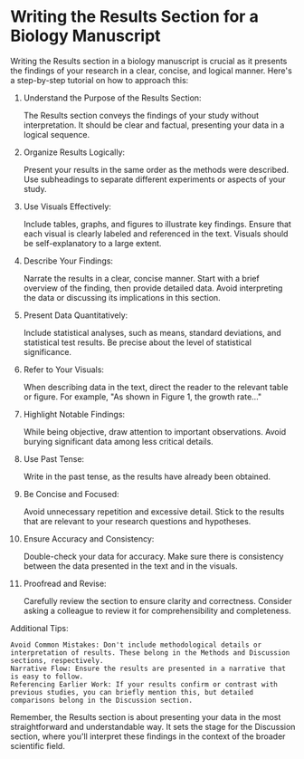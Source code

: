 # Writing the Results Section for a Biology Manuscript

Writing the Results section in a biology manuscript is crucial as it presents the findings of your research in a clear, concise, and logical manner. Here's a step-by-step tutorial on how to approach this:

1. Understand the Purpose of the Results Section:

    The Results section conveys the findings of your study without interpretation.
    It should be clear and factual, presenting your data in a logical sequence.

2. Organize Results Logically:

    Present your results in the same order as the methods were described.
    Use subheadings to separate different experiments or aspects of your study.

3. Use Visuals Effectively:

    Include tables, graphs, and figures to illustrate key findings.
    Ensure that each visual is clearly labeled and referenced in the text.
    Visuals should be self-explanatory to a large extent.

4. Describe Your Findings:

    Narrate the results in a clear, concise manner.
    Start with a brief overview of the finding, then provide detailed data.
    Avoid interpreting the data or discussing its implications in this section.

5. Present Data Quantitatively:

    Include statistical analyses, such as means, standard deviations, and statistical test results.
    Be precise about the level of statistical significance.

6. Refer to Your Visuals:

    When describing data in the text, direct the reader to the relevant table or figure.
    For example, "As shown in Figure 1, the growth rate…"

7. Highlight Notable Findings:

    While being objective, draw attention to important observations.
    Avoid burying significant data among less critical details.

8. Use Past Tense:

    Write in the past tense, as the results have already been obtained.

9. Be Concise and Focused:

    Avoid unnecessary repetition and excessive detail.
    Stick to the results that are relevant to your research questions and hypotheses.

10. Ensure Accuracy and Consistency:

    Double-check your data for accuracy.
    Make sure there is consistency between the data presented in the text and in the visuals.

11. Proofread and Revise:

    Carefully review the section to ensure clarity and correctness.
    Consider asking a colleague to review it for comprehensibility and completeness.

Additional Tips:

    Avoid Common Mistakes: Don't include methodological details or interpretation of results. These belong in the Methods and Discussion sections, respectively.
    Narrative Flow: Ensure the results are presented in a narrative that is easy to follow.
    Referencing Earlier Work: If your results confirm or contrast with previous studies, you can briefly mention this, but detailed comparisons belong in the Discussion section.

Remember, the Results section is about presenting your data in the most straightforward and understandable way. It sets the stage for the Discussion section, where you'll interpret these findings in the context of the broader scientific field.
